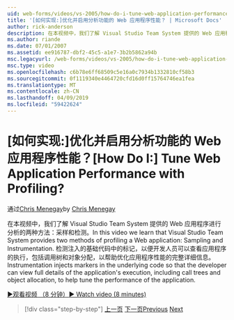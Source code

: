 ```yaml
---
uid: web-forms/videos/vs-2005/how-do-i-tune-web-application-performance-with-profiling
title: '[如何实现:]优化并启用分析功能的 Web 应用程序性能？ | Microsoft Docs'
author: rick-anderson
description: 在本视频中，我们了解 Visual Studio Team System 提供的 Web 应用程序进行分析的两种方法：采样和检测。 检测 inje...
ms.author: riande
ms.date: 07/01/2007
ms.assetid: ee916787-dbf2-45c5-a1e7-3b2b5862a94b
msc.legacyurl: /web-forms/videos/vs-2005/how-do-i-tune-web-application-performance-with-profiling
msc.type: video
ms.openlocfilehash: c6b78e6ff68509c5e16a0c7934b1332810cf58b3
ms.sourcegitcommit: 0f1119340e4464720cfd16d0ff15764746ea1fea
ms.translationtype: MT
ms.contentlocale: zh-CN
ms.lasthandoff: 04/09/2019
ms.locfileid: "59422624"
---
```

# <a name="how-do-i-tune-web-application-performance-with-profiling"></a><span data-ttu-id="0f62f-105">[如何实现:]优化并启用分析功能的 Web 应用程序性能？</span><span class="sxs-lookup"><span data-stu-id="0f62f-105">[How Do I:] Tune Web Application Performance with Profiling?</span></span>

<span data-ttu-id="0f62f-106">通过[Chris Menegay](https://twitter.com/CMenegay)</span><span class="sxs-lookup"><span data-stu-id="0f62f-106">by [Chris Menegay](https://twitter.com/CMenegay)</span></span>

<span data-ttu-id="0f62f-107">在本视频中，我们了解 Visual Studio Team System 提供的 Web 应用程序进行分析的两种方法：采样和检测。</span><span class="sxs-lookup"><span data-stu-id="0f62f-107">In this video we learn that Visual Studio Team System provides two methods of profiling a Web application: Sampling and Instrumentation.</span></span> <span data-ttu-id="0f62f-108">检测注入的基础代码中的标记，以便开发人员可以查看应用程序的执行，包括调用树和对象分配，以帮助优化应用程序性能的完整详细信息。</span><span class="sxs-lookup"><span data-stu-id="0f62f-108">Instrumentation injects markers in the underlying code so that the developer can view full details of the application's execution, including call trees and object allocation, to help tune the performance of the application.</span></span>

[<span data-ttu-id="0f62f-109">&#9654;观看视频 （8 分钟）</span><span class="sxs-lookup"><span data-stu-id="0f62f-109">&#9654; Watch video (8 minutes)</span></span>](https://channel9.msdn.com/Blogs/ASP-NET-Site-Videos/how-do-i-tune-web-application-performance-with-profiling)

> [!div class="step-by-step"]
> <span data-ttu-id="0f62f-110">[上一页](how-do-i-load-test-a-web-application.md)
> [下一页](how-do-i-set-up-distributed-load-testing-for-high-volume-tests.md)</span><span class="sxs-lookup"><span data-stu-id="0f62f-110">[Previous](how-do-i-load-test-a-web-application.md)
[Next](how-do-i-set-up-distributed-load-testing-for-high-volume-tests.md)</span></span>
